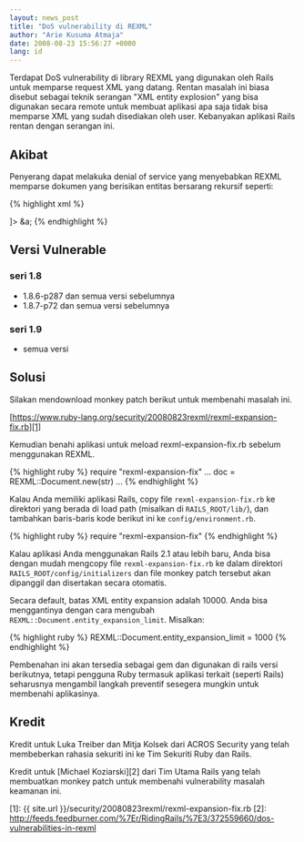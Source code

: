 ```yaml
---
layout: news_post
title: "DoS vulnerability di REXML"
author: "Arie Kusuma Atmaja"
date: 2008-08-23 15:56:27 +0000
lang: id
---
```


Terdapat DoS vulnerability di library REXML yang digunakan oleh Rails
untuk memparse request XML yang datang. Rentan masalah ini biasa disebut
sebagai teknik serangan \"XML entity explosion\" yang bisa digunakan
secara remote untuk membuat aplikasi apa saja tidak bisa memparse XML
yang sudah disediakan oleh user. Kebanyakan aplikasi Rails rentan dengan
serangan ini.

## Akibat

Penyerang dapat melakuka denial of service yang menyebabkan REXML
memparse dokumen yang berisikan entitas bersarang rekursif seperti:

{% highlight xml %}
<?xml version="1.0" encoding="UTF-8"?>
<!DOCTYPE member [
  <!ENTITY a "&b;&b;&b;&b;&b;&b;&b;&b;&b;&b;">
  <!ENTITY b "&c;&c;&c;&c;&c;&c;&c;&c;&c;&c;">
  <!ENTITY c "&d;&d;&d;&d;&d;&d;&d;&d;&d;&d;">
  <!ENTITY d "&e;&e;&e;&e;&e;&e;&e;&e;&e;&e;">
  <!ENTITY e "&f;&f;&f;&f;&f;&f;&f;&f;&f;&f;">
  <!ENTITY f "&g;&g;&g;&g;&g;&g;&g;&g;&g;&g;">
  <!ENTITY g "xxxxxxxxxxxxxxxxxxxxxxxxxxxxxx">
]>
<member>
&a;
</member>
{% endhighlight %}

## Versi Vulnerable

### seri 1.8

* 1\.8.6-p287 dan semua versi sebelumnya
* 1\.8.7-p72 dan semua versi sebelumnya

### seri 1.9

* semua versi

## Solusi

Silakan mendownload monkey patch berikut untuk membenahi masalah ini.

[https://www.ruby-lang.org/security/20080823rexml/rexml-expansion-fix.rb][1]

Kemudian benahi aplikasi untuk meload rexml-expansion-fix.rb sebelum
menggunakan REXML.

{% highlight ruby %}
require "rexml-expansion-fix"
...
doc = REXML::Document.new(str)
...
{% endhighlight %}

Kalau Anda memiliki aplikasi Rails, copy file `rexml-expansion-fix.rb`
ke direktori yang berada di load path (misalkan di `RAILS_ROOT/lib/`),
dan tambahkan baris-baris kode berikut ini ke `config/environment.rb`.

{% highlight ruby %}
require "rexml-expansion-fix"
{% endhighlight %}

Kalau aplikasi Anda menggunakan Rails 2.1 atau lebih baru, Anda bisa
dengan mudah mengcopy file `rexml-expansion-fix.rb` ke dalam direktori
`RAILS_ROOT/config/initializers` dan file monkey patch tersebut akan
dipanggil dan disertakan secara otomatis.

Secara default, batas XML entity expansion adalah 10000. Anda bisa
menggantinya dengan cara mengubah
`REXML::Document.entity_expansion_limit`. Misalkan:

{% highlight ruby %}
REXML::Document.entity_expansion_limit = 1000
{% endhighlight %}

Pembenahan ini akan tersedia sebagai gem dan digunakan di rails versi
berikutnya, tetapi pengguna Ruby termasuk aplikasi terkait (seperti
Rails) seharusnya mengambil langkah preventif sesegera mungkin untuk
membenahi aplikasinya.

## Kredit

Kredit untuk Luka Treiber dan Mitja Kolsek dari ACROS Security yang
telah membeberkan rahasia sekuriti ini ke Tim Sekuriti Ruby dan Rails.

Kredit untuk [Michael Koziarski][2] dari Tim Utama Rails yang telah
membuatkan monkey patch untuk membenahi vulnerability masalah keamanan
ini.



[1]: {{ site.url }}/security/20080823rexml/rexml-expansion-fix.rb
[2]: http://feeds.feedburner.com/%7Er/RidingRails/%7E3/372559660/dos-vulnerabilities-in-rexml
